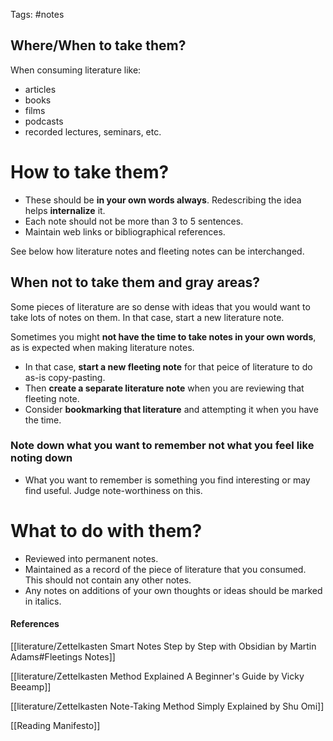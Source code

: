 Tags: #notes

## Where/When to take them?
When consuming literature like:
- articles
- books
- films
- podcasts
- recorded lectures, seminars, etc.

# How to take them?
- These should be **in your own words always**. Redescribing the idea helps **internalize** it.
- Each note should not be more than 3 to 5 sentences.
- Maintain web links or bibliographical references.

See below how literature notes and fleeting notes can be interchanged.

## When not to take them and gray areas?
Some pieces of literature are so dense with ideas that you would want to take lots of notes on them. In that case, start a new literature note.

Sometimes you might **not have the time to take notes in your own words**, as is expected when making literature notes. 
- In that case, **start a new fleeting note** for that peice of literature to do as-is copy-pasting. 
- Then **create a separate literature note** when you are reviewing that fleeting note.
- Consider **bookmarking that literature** and attempting it when you have the time.

### Note down what you want to remember not what you feel like noting down
- What you want to remember is something you find interesting or may find useful. Judge note-worthiness on this.

# What to do with them?
- Reviewed into permanent notes.
- Maintained as a record of the piece of literature that you consumed. This should not contain any other notes. 
- Any notes on additions of your own thoughts or ideas should be marked in italics.


#### References
[[literature/Zettelkasten Smart Notes Step by Step with Obsidian by Martin Adams#Fleetings Notes]]

[[literature/Zettelkasten Method Explained A Beginner's Guide by Vicky Beeamp]]

[[literature/Zettelkasten Note-Taking Method Simply Explained by Shu Omi]]

[[Reading Manifesto]]